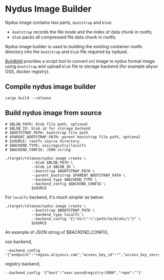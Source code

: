 # Nydus Image Builder

Nydus image contains two parts, `bootstrap` and `blob`:

- `bootstrap` records the file inode and the index of data chunk in rootfs;
- `blob` packs all compressed file data chunk in rootfs;

Nydus image builder is used to building the existing container rootfs directory into the `bootstrap` and `blob` file required by nydusd.

[Buildkitd](https://gitlab.alibaba-inc.com/kata-containers/buildkit) provides a script tool to convert oci image to nydus format image using `bootstrap` and upload `blob` file to storage backend (for example aliyun OSS, docker registry).

## Compile nydus image builder

```shell
cargo build --release
```

## Build nydus image from source

```shell
# $BLOB_PATH: blob file path, optional
# $BLOB_ID: blob id for storage backend
# $BOOTSTRAP_PATH: bootstrap file path
# $PARENT_BOOTSTRAP_PATH: parent bootstrap file path, optional
# $SOURCE: rootfs source directory
# $BACKEND_TYPE: oss|registry|localfs
# $BACKEND_CONFIG: JSON string

./target/release/nydus-image create \
            --blob $BLOB_PATH \
            --blob_id $BLOB_ID \
            --bootstrap $BOOTSTRAP_PATH \
            --parent_bootstrap $PARENT_BOOTSTRAP_PATH \
            --backend_type $BACKEND_TYPE \
            --backend_config $BACKEND_CONFIG \
            $SOURCE
```

For `localfs` backend, it's much simpler as below:

```shell
./target/release/nydus-image create \
            --bootstrap $BOOTSTRAP_PATH \
            --backend_type localfs \
            --backend_config "{\"dir\":\"/path/to/blobs/\"}" \
            $SOURCE
```

An example of JSON string of $BACKEND_CONFIG,

oss backend,
```shell
--backend_config '{"endpoint":"region.aliyuncs.com","access_key_id":"","access_key_secret":"","bucket_name":""}'
```

registry backend,

```shell
--backend_config '{"host":"user:pass@registry:5000","repo":""}'
```
